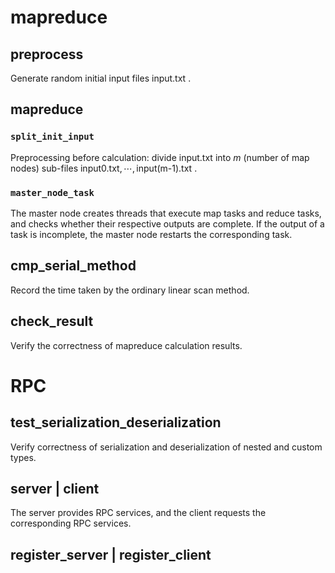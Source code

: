 #  mapreduce

## preprocess
Generate random initial input files $\text{input.txt}$ .

##   mapreduce

###  `split_init_input`
Preprocessing before calculation: divide $\text{input.txt}$ into $m$ (number of map nodes) sub-files $\text{input0.txt},\cdots,\text{input(m-1).txt}$ .

### `master_node_task`
The master node creates threads that execute map tasks and reduce tasks, and checks whether their respective outputs are complete. If the output of a task is incomplete, the master node restarts the corresponding task.


## cmp_serial_method

Record the time taken by the ordinary linear scan method.

## check_result
Verify the correctness of mapreduce calculation results.


# RPC

## test_serialization_deserialization
Verify correctness of serialization and deserialization of nested and custom types.

## server | client
The server provides RPC services, and the client requests the corresponding RPC services.

## register_server | register_client
<!--stackedit_data:
eyJoaXN0b3J5IjpbNzk4MTgwMzc1LDI5NDg3NzM4MCw2MTEwNT
I1MjMsLTIxMjEwNTk2MjMsLTE2NDY4NTA0MCwtMTUwMjcxOTc1
MiwtMTM0MzUwNjUxNSwtMjA4ODc0NjYxMiwtMTUwMzQxMjAyOS
wtODM3NjUxNzQ2LC01Mjc3OTU0NTQsLTgzODAzMzg5MCwtMTky
Mjk2MzE3MCwxMjM3MjkyMTg1LDE3NzYwMTExMDMsODMzMTgxOD
k3LDE4NTY4MjgyOTFdfQ==
-->